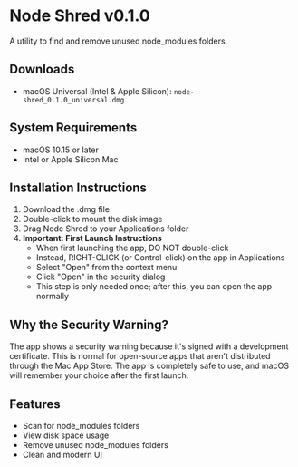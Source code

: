# Node Shred v0.1.0

A utility to find and remove unused node_modules folders.

## Downloads
- macOS Universal (Intel & Apple Silicon): `node-shred_0.1.0_universal.dmg`

## System Requirements
- macOS 10.15 or later
- Intel or Apple Silicon Mac

## Installation Instructions
1. Download the .dmg file
2. Double-click to mount the disk image
3. Drag Node Shred to your Applications folder
4. **Important: First Launch Instructions**
   - When first launching the app, DO NOT double-click
   - Instead, RIGHT-CLICK (or Control-click) on the app in Applications
   - Select "Open" from the context menu
   - Click "Open" in the security dialog
   - This step is only needed once; after this, you can open the app normally

## Why the Security Warning?
The app shows a security warning because it's signed with a development certificate. This is normal for open-source apps that aren't distributed through the Mac App Store. The app is completely safe to use, and macOS will remember your choice after the first launch.

## Features
- Scan for node_modules folders
- View disk space usage
- Remove unused node_modules folders
- Clean and modern UI 